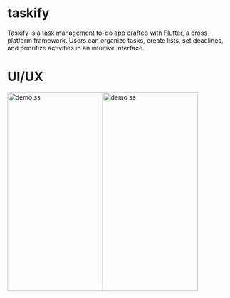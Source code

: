 # taskify
Taskify is a task management to-do app crafted with Flutter, a cross-platform framework. Users can organize tasks, create lists, set deadlines, and prioritize activities in an intuitive interface.
# UI/UX
<div style="display: flex;">
    <img src="https://github.com/Pritam08pb/AnoTalk/assets/99427618/26ac8634-5ee3-4b78-86ab-04396447af7f" alt="demo ss" width="214" height="446">
   <br>
    <img src="https://github.com/Pritam08pb/AnoTalk/assets/99427618/26ac8634-5ee3-4b78-86ab-04396447af7f" alt="demo ss" width="214" height="446">
</div>
 

